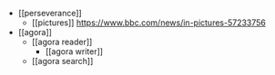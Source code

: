 - [[perseverance]]
	- [[pictures]] https://www.bbc.com/news/in-pictures-57233756
- [[agora]]
	- [[agora reader]]
		- [[agora writer]]
	- [[agora search]]
	